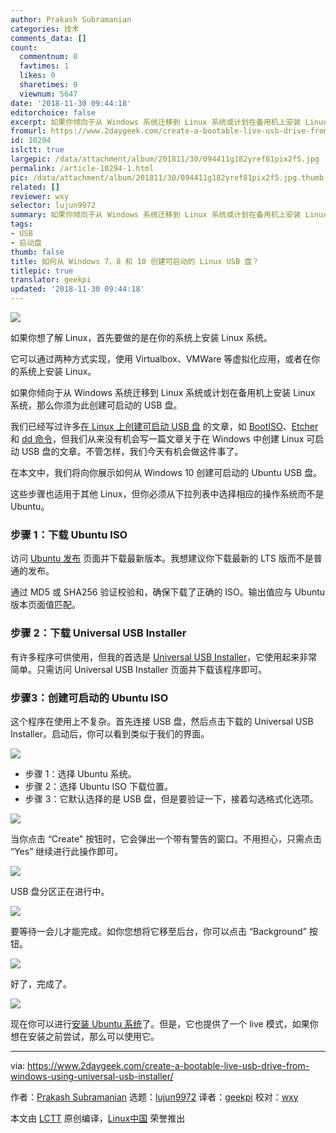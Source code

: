 ```yaml
---
author: Prakash Subramanian
categories: 技术
comments_data: []
count:
  commentnum: 0
  favtimes: 1
  likes: 0
  sharetimes: 0
  viewnum: 5647
date: '2018-11-30 09:44:18'
editorchoice: false
excerpt: 如果你倾向于从 Windows 系统迁移到 Linux 系统或计划在备用机上安装 Linux 系统，那么你须为此创建可启动的 USB 盘。
fromurl: https://www.2daygeek.com/create-a-bootable-live-usb-drive-from-windows-using-universal-usb-installer/
id: 10294
islctt: true
largepic: /data/attachment/album/201811/30/094411g182yref81pix2f5.jpg
permalink: /article-10294-1.html
pic: /data/attachment/album/201811/30/094411g182yref81pix2f5.jpg.thumb.jpg
related: []
reviewer: wxy
selector: lujun9972
summary: 如果你倾向于从 Windows 系统迁移到 Linux 系统或计划在备用机上安装 Linux 系统，那么你须为此创建可启动的 USB 盘。
tags:
- USB
- 启动盘
thumb: false
title: 如何从 Windows 7、8 和 10 创建可启动的 Linux USB 盘？
titlepic: true
translator: geekpi
updated: '2018-11-30 09:44:18'
---
```


![](/data/attachment/album/201811/30/094411g182yref81pix2f5.jpg)


如果你想了解 Linux，首先要做的是在你的系统上安装 Linux 系统。


它可以通过两种方式实现，使用 Virtualbox、VMWare 等虚拟化应用，或者在你的系统上安装 Linux。


如果你倾向于从 Windows 系统迁移到 Linux 系统或计划在备用机上安装 Linux 系统，那么你须为此创建可启动的 USB 盘。


我们已经写过许多[在 Linux 上创建可启动 USB 盘](https://www.2daygeek.com/category/bootable-usb/) 的文章，如 [BootISO](https://www.2daygeek.com/bootiso-a-simple-bash-script-to-securely-create-a-bootable-usb-device-in-linux-from-iso-file/)、[Etcher](https://www.2daygeek.com/etcher-easy-way-to-create-a-bootable-usb-drive-sd-card-from-an-iso-image-on-linux/) 和 [dd 命令](https://www.2daygeek.com/create-a-bootable-usb-drive-from-an-iso-image-using-dd-command-on-linux/)，但我们从来没有机会写一篇文章关于在 Windows 中创建 Linux 可启动 USB 盘的文章。不管怎样，我们今天有机会做这件事了。


在本文中，我们将向你展示如何从 Windows 10 创建可启动的 Ubuntu USB 盘。


这些步骤也适用于其他 Linux，但你必须从下拉列表中选择相应的操作系统而不是 Ubuntu。


### 步骤 1：下载 Ubuntu ISO


访问 [Ubuntu 发布](http://releases.ubuntu.com/) 页面并下载最新版本。我想建议你下载最新的 LTS 版而不是普通的发布。


通过 MD5 或 SHA256 验证校验和，确保下载了正确的 ISO。输出值应与 Ubuntu 版本页面值匹配。


### 步骤 2：下载 Universal USB Installer


有许多程序可供使用，但我的首选是 [Universal USB Installer](https://www.pendrivelinux.com/universal-usb-installer-easy-as-1-2-3/)，它使用起来非常简单。只需访问 Universal USB Installer 页面并下载该程序即可。


### 步骤3：创建可启动的 Ubuntu ISO


这个程序在使用上不复杂。首先连接 USB 盘，然后点击下载的 Universal USB Installer。启动后，你可以看到类似于我们的界面。


![](/data/attachment/album/201811/30/094420jy0qwep9xffxexxx.png)


* 步骤 1：选择 Ubuntu 系统。
* 步骤 2：选择 Ubuntu ISO 下载位置。
* 步骤 3：它默认选择的是 USB 盘，但是要验证一下，接着勾选格式化选项。


![](/data/attachment/album/201811/30/094421q6acc3gmadacmjag.png)


当你点击 “Create” 按钮时，它会弹出一个带有警告的窗口。不用担心，只需点击 “Yes” 继续进行此操作即可。


![](/data/attachment/album/201811/30/094422b0pj0bnryfryhnmr.png)


USB 盘分区正在进行中。


![](/data/attachment/album/201811/30/094423idoh70yl4be8bebb.png)


要等待一会儿才能完成。如你您想将它移至后台，你可以点击 “Background” 按钮。


![](/data/attachment/album/201811/30/094424wh9n5oohfmdfjdel.png)


好了，完成了。


![](/data/attachment/album/201811/30/094425jd3lhu8y5d8md535.png)


现在你可以进行[安装 Ubuntu 系统](https://www.2daygeek.com/how-to-install-ubuntu-16-04/)了。但是，它也提供了一个 live 模式，如果你想在安装之前尝试，那么可以使用它。




---


via: <https://www.2daygeek.com/create-a-bootable-live-usb-drive-from-windows-using-universal-usb-installer/>


作者：[Prakash Subramanian](https://www.2daygeek.com/author/prakash/) 选题：[lujun9972](https://github.com/lujun9972) 译者：[geekpi](https://github.com/geekpi) 校对：[wxy](https://github.com/wxy)


本文由 [LCTT](https://github.com/LCTT/TranslateProject) 原创编译，[Linux中国](https://linux.cn/) 荣誉推出